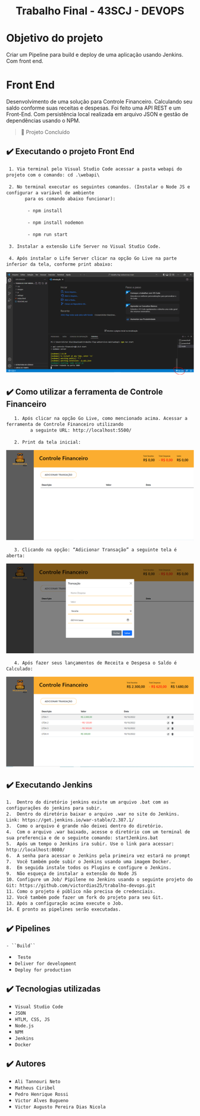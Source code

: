
# <h1 align="center"> Trabalho Final - 43SCJ - DEVOPS</h1>

# Objetivo do projeto

Criar um Pipeline para build e deploy de uma aplicação usando Jenkins. Com front end.

# Front End

Desenvolvimento de uma solução para Controle Financeiro. Calculando seu saldo conforme suas receitas e despesas. Foi feito uma API REST e um Front-End. Com persistência local realizada em arquivo JSON e gestão de dependências usando o NPM.

> :construction: Projeto Concluído
  
## ✔️ Executando o projeto Front End

     1. Via terminal pelo Visual Studio Code acessar a pasta webapi do projeto com o comando: cd .\webapi\ 

     2. No terminal executar os seguintes comandos. (Instalar o Node JS e configurar a variável de ambiente 
           para os comando abaixo funcionar):

            - npm install

            - npm install nodemon 

            - npm run start 

     3. Instalar a extensão Life Server no Visual Studio Code. 

     4. Após instalar o Life Server clicar na opção Go Live na parte inferior da tela, conforme print abaixo: 
  
 <img src="https://github.com/victordias25/trabalho-fiap-webservices/blob/main/images/1.PNG">
 
 
 ## ✔️ Como utilizar a ferramenta de Controle Financeiro  

       1. Após clicar na opção Go Live, como mencionado acima. Acessar a ferramenta de Controle Financeiro utilizando 
             a seguinte URL: http://localhost:5500/

       2. Print da tela inicial:

<img src="https://github.com/victordias25/trabalho-fiap-webservices/blob/main/images/2.PNG">

       3. Clicando na opção: “Adicionar Transação” a seguinte tela é aberta:

<img src="https://github.com/victordias25/trabalho-fiap-webservices/blob/main/images/3.PNG">

       4. Após fazer seus lançamentos de Receita e Despesa o Saldo é Calculado:

<img src="https://github.com/victordias25/trabalho-fiap-webservices/blob/main/images/4.PNG">

## ✔️ Executando Jenkins

    1.  Dentro do diretório jenkins existe um arquivo .bat com as configurações do jenkins para subir.
    2.  Dentro do diretório baixar o arquivo .war no site do Jenkins. Link: https://get.jenkins.io/war-stable/2.387.1/
    3.  Como o arquivo é grande não deixei dentro do diretório.
    4.  Com o arquivo .war baixado, acesse o diretório com um terminal de sua preferencia e de o seguinte comando: startJenkins.bat
    5.  Após um tempo o Jenkins ira subir. Use o link para acessar: http://localhost:8080/
    6.  A senha para acessar o Jenkins pela primeira vez estará no prompt
    7.  Você também pode subir o Jenkins usando uma imagem Docker.
    8.  Em seguida instale todos os Plugins e configure o Jenkins.
    9.  Não esqueça de instalar a extensão do Node JS
    10. Configure um Job/ Pipilene no Jenkins usando o seguinte projeto do Git: https://github.com/victordias25/trabalho-devops.git
    11. Como o projeto é público não precisa de credenciais.
    12. Você também pode fazer um fork do projeto para seu Git.
    13. Após a configuração acima execute o Job.
    14. E pronto as pipelines serão executadas.
    
## ✔️ Pipelines

    - ``Build``
   - `` Teste``
   - ``Deliver for development``
   - ``Deploy for production``

## ✔️ Tecnologias utilizadas

- ``Visual Studio Code``
- ``JSON``
- ``HTLM, CSS, JS``
- ``Node.js``
- ``NPM``
- ``Jenkins``
- ``Docker``

## ✔️ Autores

- ``Ali Tannouri Neto``
- ``Matheus Ciribel``
- ``Pedro Henrique Rossi``
- ``Victor Alves Bugueno``
- ``Victor Augusto Pereira Dias Nicola``
